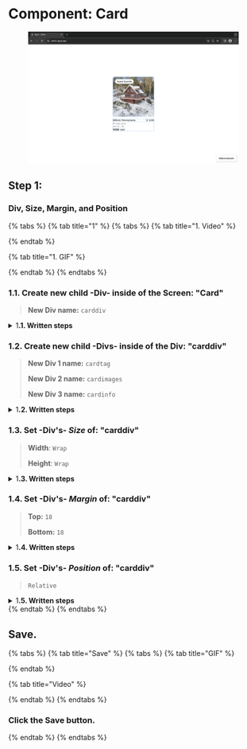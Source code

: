 # Component: Card

<figure><img src="../../../.gitbook/assets/Airbnb_Card.png" alt=""><figcaption></figcaption></figure>





## Step 1:&#x20;

### Div, Size, Margin, and Position

{% tabs %}
{% tab title="1" %}
{% tabs %}
{% tab title="1. Video" %}

{% endtab %}

{% tab title="1. GIF" %}

{% endtab %}
{% endtabs %}



### 1.1. Create new child -Div- inside of the Screen: "Card"

> **New Div name:** `carddiv`

<details>

<summary>1<strong>.1. Written steps</strong></summary>

#### -Inside the _**Element Tree**_-

#### **A. \[Click]** **the **_**Div Icon**_**:**

* The button is located at the top of the panel, below the _Screens._
* The _Icon_ will turn blue, and your pointer will change.

#### **B. Drag your pointer and click "Home":**

* The new element will appear as a child of the _Screen_.
* The _Div_ will be created with the default name "Layer #".

#### -Inside the **Properties Panel**-

#### **C. \[Click] the current name of the **_**Div**_** and \[type] the new one**:

* The new name should be lowercase, without any spaces or special characters.
* The name will be updated in the _Element Tree_ after you have \[clicked] away.

</details>



### 1.2. Create new child -Divs- inside of the Div: "carddiv"

> **New Div 1 name:** `cardtag`
>
> **New Div 2 name:** `cardimages`
>
> **New Div 3 name:** `cardinfo`

<details>

<summary>1<strong>.2. Written steps</strong></summary>

#### -Inside the _**Element Tree**_-

#### **A. \[Click]** **the **_**Div Icon**_**:**

* The button is located at the top of the panel, below the _Screens._
* The _Icon_ will turn blue, and your pointer will change.

#### **B. Drag your pointer and click "Home":**

* The new element will appear as a child of the _Screen_.
* The _Div_ will be created with the default name "Layer #".

#### -Inside the **Properties Panel**-

#### **C. \[Click] the current name of the **_**Div**_** and \[type] the new one**:

* The new name should be lowercase, without any spaces or special characters.
* The name will be updated in the _Element Tree_ after you have \[clicked] away.

</details>



### **1.3.** Set -Div's- _Size_ of: "carddiv"

> **Width**_:_ `Wrap`
>
> **Height**: `Wrap`

<details>

<summary>1<strong>.3. Written steps</strong></summary>

#### -Inside the Div's _**Properties Panel**_-

#### **A. \[Click]** **the **_**Fill**_** button,** inside the Width section_:_

* The horizontal size of the Div will be the 100% _of the screen._
* You cannot use _Fill size_ in the case there is a parent element in _Wrap size._

#### **B. \[Click]** **the **_**Wrap**_** button,** inside the Height section_:_

* The vertical size of the Div will become its child's maximum combined size.
* You cannot use _Wrap size_ in the case there is a child element in _Fill size_.

</details>



### 1.4. Set -Div's- _Margin_ of: "carddiv"

> **Top:** `18`
>
> **Bottom:** `18`

<details>

<summary>1<strong>.4. Written steps</strong></summary>

#### -Inside the **Properties Panel**-

#### **A.** \[Click] the _Margin **Top**_ container and **\[type]** **the new value**_:_

* You can also change the size value using the _up and down arrows._
* The default _Unit_ is in _Pixels_, you do not need to change it.

#### **B.** \[Click] the _Margin **Bottom**_ container and **\[type]** **the new value**_:_

* You can also change the size value using the _up and down arrows._
* The default _Unit_ is in _Pixels_, you do not need to change it.

</details>



### **1.5.** Set -Div's- _Position_ of: "carddiv"

> `Relative`

<details>

<summary>1<strong>.5. Written steps</strong></summary>

#### -Inside the **Properties Panel**-

#### **\[Click]** **the **_**Rel**_** button,** inside the Position section_:_

* In the row of buttons, choose the left-to-right third one.
* The Div is offset relative to itself with a new stacking context.
* Its child elements are positioned relative to the parent.

</details>
{% endtab %}
{% endtabs %}





## Save.

{% tabs %}
{% tab title="Save" %}
{% tabs %}
{% tab title="GIF" %}

{% endtab %}

{% tab title="Video" %}

{% endtab %}
{% endtabs %}



### Click the Save button.
{% endtab %}
{% endtabs %}
